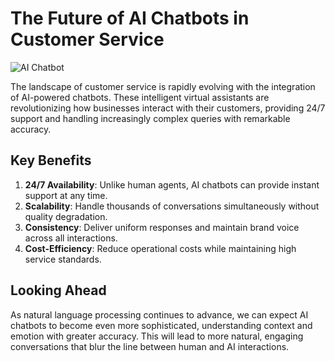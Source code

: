 # The Future of AI Chatbots in Customer Service

![AI Chatbot](https://images.unsplash.com/photo-1677442136019-21780ecad995)

The landscape of customer service is rapidly evolving with the integration of AI-powered chatbots. These intelligent virtual assistants are revolutionizing how businesses interact with their customers, providing 24/7 support and handling increasingly complex queries with remarkable accuracy.

## Key Benefits

1. **24/7 Availability**: Unlike human agents, AI chatbots can provide instant support at any time.
2. **Scalability**: Handle thousands of conversations simultaneously without quality degradation.
3. **Consistency**: Deliver uniform responses and maintain brand voice across all interactions.
4. **Cost-Efficiency**: Reduce operational costs while maintaining high service standards.

## Looking Ahead

As natural language processing continues to advance, we can expect AI chatbots to become even more sophisticated, understanding context and emotion with greater accuracy. This will lead to more natural, engaging conversations that blur the line between human and AI interactions.